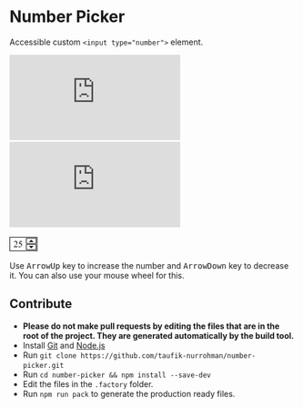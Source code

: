 Number Picker
=============

Accessible custom `<input type="number">` element.

![index.js](https://img.shields.io/github/size/taufik-nurrohman/number-picker/index.js?branch=main&color=%23f1e05a&label=index.js&labelColor=%231f2328&style=flat-square)
![index.min.js](https://img.shields.io/github/size/taufik-nurrohman/number-picker/index.min.js?branch=main&color=%23f1e05a&label=index.min.js&labelColor=%231f2328&style=flat-square)

<picture>
  <source media="(prefers-color-scheme: dark)" srcset="2.png">
  <source media="(prefers-color-scheme: light)" srcset="1.png">
  <img alt="Number Picker" src="1.png">
</picture>

Use <kbd>ArrowUp</kbd> key to increase the number and <kbd>ArrowDown</kbd> key to decrease it. You can also use your mouse wheel for this.

Contribute
----------

 - **Please do not make pull requests by editing the files that are in the root of the project. They are generated
   automatically by the build tool.**
 - Install [Git](https://en.wikipedia.org/wiki/Git) and [Node.js](https://en.wikipedia.org/wiki/Node.js)
 - Run `git clone https://github.com/taufik-nurrohman/number-picker.git`
 - Run `cd number-picker && npm install --save-dev`
 - Edit the files in the `.factory` folder.
 - Run `npm run pack` to generate the production ready files.